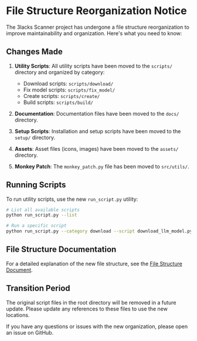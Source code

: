 # File Structure Reorganization Notice

The 3lacks Scanner project has undergone a file structure reorganization to improve maintainability and organization. Here's what you need to know:

## Changes Made

1. **Utility Scripts**: All utility scripts have been moved to the `scripts/` directory and organized by category:
   - Download scripts: `scripts/download/`
   - Fix model scripts: `scripts/fix_model/`
   - Create scripts: `scripts/create/`
   - Build scripts: `scripts/build/`

2. **Documentation**: Documentation files have been moved to the `docs/` directory.

3. **Setup Scripts**: Installation and setup scripts have been moved to the `setup/` directory.

4. **Assets**: Asset files (icons, images) have been moved to the `assets/` directory.

5. **Monkey Patch**: The `monkey_patch.py` file has been moved to `src/utils/`.

## Running Scripts

To run utility scripts, use the new `run_script.py` utility:

```bash
# List all available scripts
python run_script.py --list

# Run a specific script
python run_script.py --category download --script download_llm_model.py
```

## File Structure Documentation

For a detailed explanation of the new file structure, see the [File Structure Document](docs/FILE_STRUCTURE.md).

## Transition Period

The original script files in the root directory will be removed in a future update. Please update any references to these files to use the new locations.

If you have any questions or issues with the new organization, please open an issue on GitHub.
